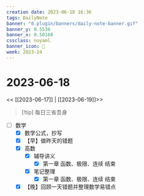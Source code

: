 ```yaml
---
creation date: 2023-06-18 16:36
tags: DailyNote
banner: "0.plugin/banners/daily-note-banner.gif"
banner_y: 0.5536
banner_x: 0.50168
cssclass: noyaml
banner_icon: 💌
week: 2023-24
---
```


# 2023-06-18

<< [[2023-06-17]] | [[2023-06-19]]>>


> [!tip] 每日三省吾身
> 


- [ ] 数学
	- [x] 数学公式，抄写
	- [x] 【早】做昨天的错题
	- [x] 高数
		- [x] 辅导讲义
			- [x] 第一章 函数、极限、连续 结束
		- [x] 笔记整理
			- [x] 第一章 函数、极限、连续 结束
	- [x] 【晚】回顾一天错题并整理数学易错点